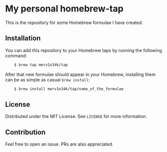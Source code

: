 # My personal homebrew-tap

This is the repository for some Homebrew formulae I have created.

## Installation

You can add this repository to your Homebrew taps by running the following command:

```bash
    $ brew tap merv1n34k/tap
```

After that new formulae should appear in your Homebrew, installing them can be as simple as casual `brew install`:

```bash
    $ brew install merv1n34k/tap/name_of_the_formulae
```

## License

Distributed under the MIT License. See `LICENSE` for more information.

## Contribution

Feel free to open an issue. PRs are also appreciated.
